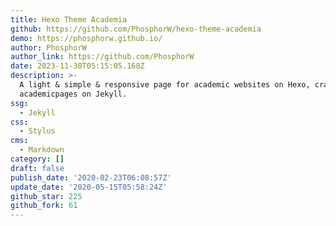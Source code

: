 ```yaml
---
title: Hexo Theme Academia
github: https://github.com/PhosphorW/hexo-theme-academia
demo: https://phosphorw.github.io/
author: PhosphorW
author_link: https://github.com/PhosphorW
date: 2023-11-30T05:15:05.168Z
description: >-
  A light & simple & responsive page for academic websites on Hexo, crafted from
  academicpages on Jekyll.
ssg:
  - Jekyll
css:
  - Stylus
cms:
  - Markdown
category: []
draft: false
publish_date: '2020-02-23T06:08:57Z'
update_date: '2020-05-15T05:58:24Z'
github_star: 225
github_fork: 61
---
```

